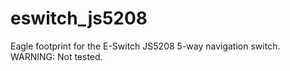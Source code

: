 eswitch_js5208
==============

Eagle footprint for the E-Switch JS5208 5-way navigation switch. WARNING: Not tested.
